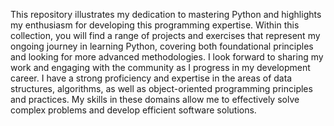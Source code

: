 This repository illustrates my dedication to mastering Python and highlights my enthusiasm for developing this programming expertise. Within this collection, you will find a range of projects and exercises that represent my ongoing journey in learning Python, covering both foundational principles and looking for more advanced methodologies. I look forward to sharing my work and engaging with the community as I progress in my development career.
I have a strong proficiency and expertise in the areas of data structures, algorithms, as well as object-oriented programming principles and practices. My skills in these domains allow me to effectively solve complex problems and develop efficient software solutions.
